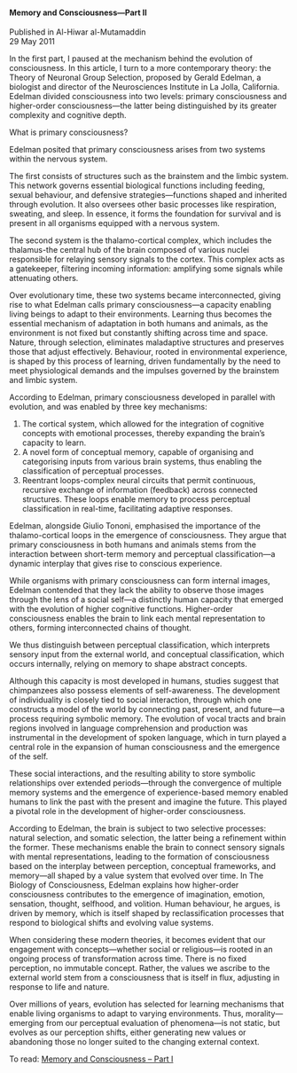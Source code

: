 <h4>Memory and Consciousness—Part II</h4>


Published in Al-Hiwar al-Mutamaddin
<br>
29 May 2011


In the first part, I paused at the mechanism behind the evolution of consciousness. In this article, I turn to a more contemporary theory: the Theory of Neuronal Group Selection, proposed by Gerald Edelman, a biologist and director of the Neurosciences Institute in La Jolla, California.
Edelman divided consciousness into two levels: primary consciousness and higher-order consciousness—the latter being distinguished by its greater complexity and cognitive depth.

What is primary consciousness?

Edelman posited that primary consciousness arises from two systems within the nervous system.

The first consists of structures such as the brainstem and the limbic system. This network governs essential biological functions including feeding, sexual behaviour, and defensive strategies—functions shaped and inherited through evolution. It also oversees other basic processes like respiration, sweating, and sleep. In essence, it forms the foundation for survival and is present in all organisms equipped with a nervous system.

The second system is the thalamo-cortical complex, which includes the thalamus-the central hub of the brain composed of various nuclei responsible for relaying sensory signals to the cortex. This complex acts as a gatekeeper, filtering incoming information: amplifying some signals while attenuating others.

Over evolutionary time, these two systems became interconnected, giving rise to what Edelman calls primary consciousness—a capacity enabling living beings to adapt to their environments. Learning thus becomes the essential mechanism of adaptation in both humans and animals, as the environment is not fixed but constantly shifting across time and space. Nature, through selection, eliminates maladaptive structures and preserves those that adjust effectively. Behaviour, rooted in environmental experience, is shaped by this process of learning, driven fundamentally by the need to meet physiological demands and the impulses governed by the brainstem and limbic system.

According to Edelman, primary consciousness developed in parallel with evolution, and was enabled by three key mechanisms:

1. The cortical system, which allowed for the integration of cognitive concepts with emotional processes, thereby expanding the brain’s capacity to learn.
2. A novel form of conceptual memory, capable of organising and categorising inputs from various brain systems, thus enabling the classification of perceptual processes.
3. Reentrant loops-complex neural circuits that permit continuous, recursive exchange of information (feedback) across connected structures. These loops enable memory to process perceptual classification in real-time, facilitating adaptive responses.

Edelman, alongside Giulio Tononi, emphasised the importance of the thalamo-cortical loops in the emergence of consciousness. They argue that primary consciousness in both humans and animals stems from the interaction between short-term memory and perceptual classification—a dynamic interplay that gives rise to conscious experience.

While organisms with primary consciousness can form internal images, Edelman contended that they lack the ability to observe those images through the lens of a social self—a distinctly human capacity that emerged with the evolution of higher cognitive functions. Higher-order consciousness enables the brain to link each mental representation to others, forming interconnected chains of thought.

We thus distinguish between perceptual classification, which interprets sensory input from the external world, and conceptual classification, which occurs internally, relying on memory to shape abstract concepts.

Although this capacity is most developed in humans, studies suggest that chimpanzees also possess elements of self-awareness. The development of individuality is closely tied to social interaction, through which one constructs a model of the world by connecting past, present, and future—a process requiring symbolic memory. The evolution of vocal tracts and brain regions involved in language comprehension and production was instrumental in the development of spoken language, which in turn played a central role in the expansion of human consciousness and the emergence of the self.

These social interactions, and the resulting ability to store symbolic relationships over extended periods—through the convergence of multiple memory systems and the emergence of experience-based memory enabled humans to link the past with the present and imagine the future. This played a pivotal role in the development of higher-order consciousness.

According to Edelman, the brain is subject to two selective processes: natural selection, and somatic selection, the latter being a refinement within the former. These mechanisms enable the brain to connect sensory signals with mental representations, leading to the formation of consciousness based on the interplay between perception, conceptual frameworks, and memory—all shaped by a value system that evolved over time.
In The Biology of Consciousness, Edelman explains how higher-order consciousness contributes to the emergence of imagination, emotion, sensation, thought, selfhood, and volition. Human behaviour, he argues, is driven by memory, which is itself shaped by reclassification processes that respond to biological shifts and evolving value systems.

When considering these modern theories, it becomes evident that our engagement with concepts—whether social or religious—is rooted in an ongoing process of transformation across time. There is no fixed perception, no immutable concept. Rather, the values we ascribe to the external world stem from a consciousness that is itself in flux, adjusting in response to life and nature.

Over millions of years, evolution has selected for learning mechanisms that enable living organisms to adapt to varying environments. Thus, morality—emerging from our perceptual evaluation of phenomena—is not static, but evolves as our perception shifts, either generating new values or abandoning those no longer suited to the changing external context.

To read: [Memory and Consciousness – Part I](article11.md)
